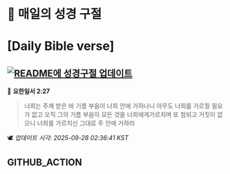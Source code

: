 # 🙏 매일의 성경 구절
# [Daily Bible verse]
## [![README에 성경구절 업데이트](https://github.com/DONGSUKA/first_test/actions/workflows/update-readme-bible.yml/badge.svg)](https://github.com/DONGSUKA/first_test/actions/workflows/update-readme-bible.yml)
<!-- START_BIBLE_VERSE -->
📖 **요한일서 2:27**
> 너희는 주께 받은 바 기름 부음이 너희 안에 거하나니 아무도 너희를 가르칠 필요가 없고 오직 그의 기름 부음이 모든 것을 너희에게가르치며 또 참되고 거짓이 없으니 너희를 가르치신 그대로 주 안에 거하라

🕊️ _업데이트 시각: 2025-09-28 02:36:41 KST_
  <!-- END_BIBLE_VERSE -->
## GITHUB_ACTION
